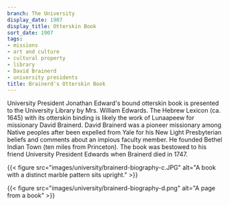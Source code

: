 ```yaml
---
branch: The University
display_date: 1907
display_title: Otterskin Book
sort_date: 1907
tags:
- missions
- art and culture
- cultural property
- library
- David Brainerd
- university presidents 
title: Brainerd's Otterskin Book
---
```


University President Jonathan Edward's bound otterskin book is presented to the University Library by Mrs. William Edwards. The Hebrew Lexicon (ca. 1645) with its otterskin binding is likely the work of Lunaapeew for missionary David Brainerd. David Brainerd was a pioneer missionary among Native peoples after been expelled from Yale for his New Light Presbyterian beliefs and comments about an impious faculty member. He founded Bethel Indian Town (ten miles from Princeton). The book was bestowed to his friend University President Edwards when Brainerd died in 1747. 


{{< figure src="images/university/brainerd-biography-c.JPG" alt="A book with a distinct marble pattern sits upright." >}}

{{< figure src="images/university/brainerd-biography-d.png" alt="A page from a book" >}}
